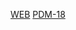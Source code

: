 [WEB](https://teatroasuncioncuestablanca.github.io/web/)
[PDM-18](https://teatroasuncioncuestablanca.github.io/PDM_MMMIA_18)
